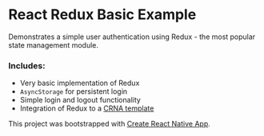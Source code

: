 # React Redux Basic Example
Demonstrates a simple user authentication using Redux - the most popular state management module.

### Includes:
- Very basic implementation of Redux
- `AsyncStorage` for persistent login
- Simple login and logout functionality
- Integration of Redux to a [CRNA template](https://github.com/react-community/create-react-native-app)

This project was bootstrapped with [Create React Native App](https://github.com/react-community/create-react-native-app).
